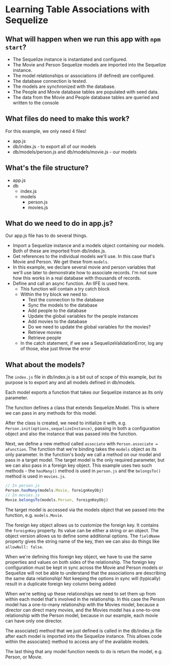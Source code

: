 # Learning Table Associations with Sequelize

## What will happen when we run this app with `npm start`?

- The Sequelize instance is instantiated and configured.
- The Movie and Person Sequelize models are imported into the Sequelize instance.
- The model relationships or associations (if defined) are configured.
- The database connection is tested.
- The models are synchronized with the database.
- The People and Movie database tables are populated with seed data.
- The data from the Movie and People database tables are queried and written to the console

## What files do need to make this work?

For this example, we only need 4 files!

- app.js
- db/index.js - to export all of our models
- db/models/person.js and db/models/movie.js - our models

## What's the file structure?

- app.js
- db
    - index.js
    - models
        - person.js
        - movies.js


## What do we need to do in app.js?

Our app.js file has to do several things.
- Import a Sequelize instance and a models object containing our models. Both of these are imported from db/index.js. 
- Get references to the individual models we'll use. In this case that's Movie and Person. We get these from `models`.
- In this example, we declare several movie and person variables that we'll use later to demonstrate how to associate records. I'm not sure how this works in a real database with thousands of records.
- Define and call an async function. An IIFE is used here.
    - This function will contain a try catch block
    - Within the try block we need to:
        - Test the connection to the database
        - Sync the models to the database
        - Add people to the database
        - Update the global variables for the people instances
        - Add movies to the database
        - Do we need to update the global variables for the movies?
        - Retrieve movies
        - Retrieve people
    - In the catch statement, if we see a SequelizeValidationError, log any of those, else just throw the error

## What about the models?

The `index.js` file in db/index.js is a bit out of scope of this example, but its purpose is to export any and all models defined in db/models. 

Each model exports a function that takes our Sequelize instance as its only parameter. 

The function defines a class that extends Sequelize.Model. This is where we can pass in any methods for this model.

After the class is created, we need to initialize it with, e.g. `Person.init(options,sequelizeInstance)`, passing in both a configuration object and also the instance that was passed into the function. 

Next, we define a new method called `associate` with `Person.associate = aFunction`. The function that we're binding takes the `models` object as its only parameter. In the function's body we call a method on our model and pass in a target model. The target model is the only required parameter, but we can also pass in a foreign key object. This example uses two such methods - the `hasMany()` method is used in `person.js` and the `belongsTo()` method is used in `movies.js`.

```js
// In person.js
Person.hasMany(models.Movie, foreignKeyObj)
// In movies.js
Movie.belongsTo(models.Person, foreignKeyObj)
```

The target model is accessed via the models object that we passed into the function, e.g. `models.Movie`.

The foreign key object allows us to customize the foreign key. It contains the `foreignKey` property. Its value can be either a string or an object. The object version allows us to define some additional options. The `fieldName` property gives the string name of the key, then we can also do things like `allowNull: false`.

When we're defining this foreign key object, we have to use the same properties and values on both sides of the relationship. The foreign key configuration must be kept in sync across the Movie and Person models or Sequelize will not be able to understand that the associations are describing the same data relationship! Not keeping the options in sync will (typically) result in a duplicate foreign key column being added

When we're setting up these relationships we need to set them up from within each model that's involved in the relationship. In this case the Person model has a one-to-many relationship with the Movies model, because a director can direct many movies, and the Movies model has a one-to-one relationship with the Person model, because in our example, each movie can have only one director.

The associate() method that we just defined is called in the db/index.js file after each model is imported into the Sequelize instance. This allows code within the associate() method to access any of the available models.

The last thing that any model function needs to do is return the model, e.g. Person, or Movie.

